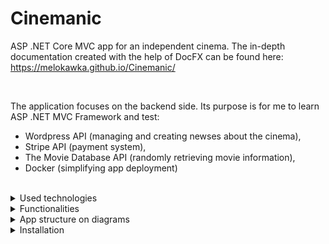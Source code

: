 # Cinemanic
ASP .NET Core MVC app for an independent cinema.
The in-depth documentation created with the help of DocFX can be found here: https://melokawka.github.io/Cinemanic/

<br/>

The application focuses on the backend side. Its purpose is for me to learn ASP .NET MVC Framework and test: 
* Wordpress API (managing and creating newses about the cinema), 
* Stripe API (payment system),
* The Movie Database API (randomly retrieving movie information),
* Docker (simplifying app deployment)

<br/>

<details>
  <summary>Used technologies</summary><br/>

  * ASP .NET 6.0 MVC Framework
  * MSSQL
  * Docker 
  * Stripe payment system API
  * Wordpress server
  * The Movie Database (TMDB) API
  * DocFX documentation generator
  <br/>

</details>

<details>
  <summary>Functionalities</summary>

  <br/>
  
  * The app homepage retrieves (on the client side) and displays posts from the Wordpress server. The Wordpress server is used as a Content Management System for a more convenient way to manage news about the cinema.
  
  * The movies displayed on the homepage are randomly retrieved from the TMDB API (the amount of retrieved movies can be modified at the top of the `./Data/MovieService GetMovies()` method).
  
  * The user can submit an order for multiple tickets in one order. The selected tickets can be checked in the shopping cart page.
  
  * The shopping cart is connected to Stripe API (test mode) and allows for testing payments by credit card.
  
  * The number of tickets in the shopping cart can be checked on the navbar (it's retrieved on the client side from `/koszyk/liczba-produktow` endpoint).
  
  * The user can sign up for the newsletter.
  
  * The admin can generate and download a CSV of newsletter clients' emails.
  
    <details>
      <summary>The CSV looks like this:</summary>
      !(./images/csv-example.png)
    </details>
  
  * The admin can generate and download a PDF with a report on the past year's financial results.
  
    <details>
      <summary>The PDF looks like this:</summary>
      !(./images/pdf-example.png)
    </details>
  
</details>


<details>
  <summary>App structure on diagrams</summary>

  Dropdown menu content goes here.

</details>

<details>
  <summary>Installation</summary>

  Dropdown menu content goes here.

</details>
